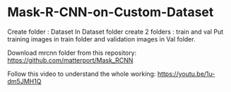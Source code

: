 # Mask-R-CNN-on-Custom-Dataset

Create folder :  Dataset
In Dataset folder create 2 folders : train and val
Put training images in train folder and validation images in Val folder.

Download mrcnn folder from this repository: https://github.com/matterport/Mask_RCNN

Follow this video to understand the whole working:  https://youtu.be/1u-dm5JMH1Q
